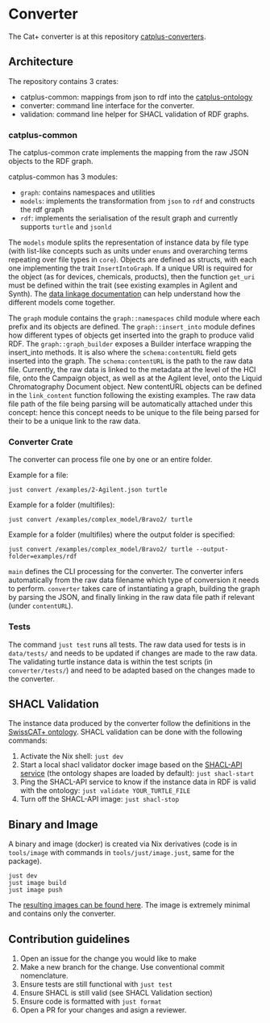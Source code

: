 # Converter

The Cat+ converter is at this repository [catplus-converters](https://github.com/sdsc-ordes/catplus-converters).

## Architecture

The repository contains 3 crates:

* catplus-common: mappings from json to rdf into the [catplus-ontology](https://github.com/sdsc-ordes/catplus-ontology)
* converter: command line interface for the converter.
* validation: command line helper for SHACL validation of RDF graphs.

### catplus-common

The catplus-common crate implements the mapping from the raw JSON objects to the RDF graph.

catplus-common has 3 modules: 

* `graph`: contains namespaces and utilities
* `models`: implements the transformation from `json` to `rdf` and constructs the rdf graph
* `rdf`: implements the serialisation of the result graph and currently supports `turtle` and `jsonld`


The `models` module splits the representation of instance data by file type (with list-like concepts such as units under `enums` and overarching terms repeating over file types in `core`). Objects are defined as structs, with each one implementing the trait `InsertIntoGraph`. If a unique URI is required for the object (as for devices, chemicals, products), then the function `get_uri` must be defined within the trait (see existing examples in Agilent and Synth). The [data linkage documentation](data-linkage.md) can help understand how the different models come together.

The `graph` module contains the `graph::namespaces` child module where each prefix and its objects are defined. The `graph::insert_into` module defines how different types of objects get inserted into the graph to produce valid RDF. The `graph::graph_builder` exposes a Builder interface wrapping the insert_into methods. It is also where the `schema:contentURL` field gets inserted into the graph. The `schema:contentURL` is the path to the raw data file. Currently, the raw data is linked to the metadata at the level of the HCI file, onto the Campaign object, as well as at the Agilent level, onto the Liquid Chromatography Document object. New contentURL objects can be defined in the `link_content` function following the existing examples. The raw data file path of the file being parsing will be automatically attached under this concept: hence this concept needs to be unique to the file being parsed for their to be a unique link to the raw data.

### Converter Crate

The converter can process file one by one or an entire folder.

Example for a file:

```just
just convert /examples/2-Agilent.json turtle
```

Example for a folder (multifiles):

```just
just convert /examples/complex_model/Bravo2/ turtle
```

Example for a folder (multifiles) where the output folder is specified:

```just
just convert /examples/complex_model/Bravo2/ turtle --output-folder=examples/rdf
```

`main` defines the CLI processing for the converter. The converter infers automatically from the raw data filename which type of conversion it needs to perform.
`converter` takes care of instantiating a graph, building the graph by parsing the JSON, and finally linking in the raw data file path if relevant (under `contentURL`).

### Tests

The command `just test` runs all tests. The raw data used for tests is in `data/tests/` and needs to be updated if changes are made to the raw data. The validating turtle instance data is within the test scripts (in `converter/tests/`) and need to be adapted based on the changes made to the converter.

## SHACL Validation

The instance data produced by the converter follow the definitions in the [SwissCAT+ ontology](https://github.com/sdsc-ordes/catplus-ontology). SHACL validation can be done with the following commands: 

1. Activate the Nix shell: `just dev`
2. Start a local shacl validator docker image based on the [SHACL-API service](ghcr.io/sdsc-ordes/shacl-api:develop) (the ontology shapes are loaded by default): `just shacl-start`
3. Ping the SHACL-API service to know if the instance data in RDF is valid with the ontology: `just validate YOUR_TURTLE_FILE`
4. Turn off the SHACL-API image: `just shacl-stop`

## Binary and Image

A binary and image (docker) is created via Nix derivatives (code is in `tools/image` with commands in `tools/just/image.just`, same for the package).

```just
just dev
just image build
just image push
```

The [resulting images can be found here](https://github.com/orgs/sdsc-ordes/packages/container/package/catplus-converters).
The image is extremely minimal and contains only the converter.

## Contribution guidelines

1. Open an issue for the change you would like to make
2. Make a new branch for the change. Use conventional commit nomenclature.
3. Ensure tests are still functional with `just test`
4. Ensure SHACL is still valid (see SHACL Validation section)
5. Ensure code is formatted with `just format`
6. Open a PR for your changes and asign a reviewer.
